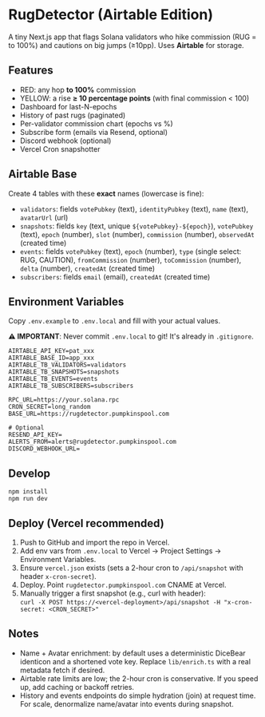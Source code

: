 # RugDetector (Airtable Edition)

A tiny Next.js app that flags Solana validators who hike commission (RUG = to 100%) and cautions on big jumps (≥10pp). Uses **Airtable** for storage.

## Features
- RED: any hop **to 100%** commission
- YELLOW: a rise **≥ 10 percentage points** (with final commission < 100)
- Dashboard for last-N-epochs
- History of past rugs (paginated)
- Per-validator commission chart (epochs vs %)
- Subscribe form (emails via Resend, optional)
- Discord webhook (optional)
- Vercel Cron snapshotter

## Airtable Base
Create 4 tables with these **exact** names (lowercase is fine):
- `validators`: fields `votePubkey` (text), `identityPubkey` (text), `name` (text), `avatarUrl` (url)
- `snapshots`: fields `key` (text, unique `${votePubkey}-${epoch}`), `votePubkey` (text), `epoch` (number), `slot` (number), `commission` (number), `observedAt` (created time)
- `events`: fields `votePubkey` (text), `epoch` (number), `type` (single select: RUG, CAUTION), `fromCommission` (number), `toCommission` (number), `delta` (number), `createdAt` (created time)
- `subscribers`: fields `email` (email), `createdAt` (created time)

## Environment Variables
Copy `.env.example` to `.env.local` and fill with your actual values.

**⚠️ IMPORTANT**: Never commit `.env.local` to git! It's already in `.gitignore`.
```
AIRTABLE_API_KEY=pat_xxx
AIRTABLE_BASE_ID=app_xxx
AIRTABLE_TB_VALIDATORS=validators
AIRTABLE_TB_SNAPSHOTS=snapshots
AIRTABLE_TB_EVENTS=events
AIRTABLE_TB_SUBSCRIBERS=subscribers

RPC_URL=https://your.solana.rpc
CRON_SECRET=long_random
BASE_URL=https://rugdetector.pumpkinspool.com

# Optional
RESEND_API_KEY=
ALERTS_FROM=alerts@rugdetector.pumpkinspool.com
DISCORD_WEBHOOK_URL=
```

## Develop
```
npm install
npm run dev
```

## Deploy (Vercel recommended)
1. Push to GitHub and import the repo in Vercel.
2. Add env vars from `.env.local` to Vercel → Project Settings → Environment Variables.
3. Ensure `vercel.json` exists (sets a 2-hour cron to `/api/snapshot` with header `x-cron-secret`).
4. Deploy. Point `rugdetector.pumpkinspool.com` CNAME at Vercel.
5. Manually trigger a first snapshot (e.g., curl with header):  
   `curl -X POST https://<vercel-deployment>/api/snapshot -H "x-cron-secret: <CRON_SECRET>"`

## Notes
- Name + Avatar enrichment: by default uses a deterministic DiceBear identicon and a shortened vote key. Replace `lib/enrich.ts` with a real metadata fetch if desired.
- Airtable rate limits are low; the 2-hour cron is conservative. If you speed up, add caching or backoff retries.
- History and events endpoints do simple hydration (join) at request time. For scale, denormalize name/avatar into events during snapshot.
